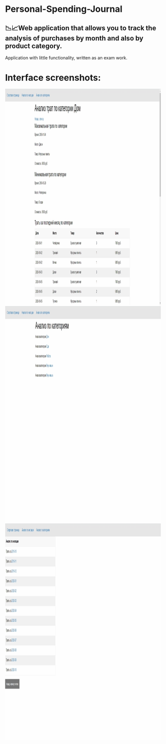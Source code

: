 # Personal-Spending-Journal
📉📈Web application that allows you to track the analysis of purchases by month and also by product category.
--- 
Application with little functionality, written as an exam work.

# Interface screenshots:
<img src="https://github.com/Andrew-Garanin/Personal-Spending-Journal/blob/master/screenshots/Screenshot_1.jpg" width="1200" height="700"/>
<img src="https://github.com/Andrew-Garanin/Personal-Spending-Journal/blob/master/screenshots/Screenshot_2.jpg" width="1200" height="700"/>
<img src="https://github.com/Andrew-Garanin/Personal-Spending-Journal/blob/master/screenshots/Screenshot_3.jpg" width="1200" height="700"/>
